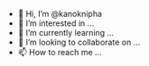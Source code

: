 - 👋 Hi, I’m @kanoknipha
- 👀 I’m interested in ...
- 🌱 I’m currently learning ...
- 💞️ I’m looking to collaborate on ...
- 📫 How to reach me ...

<!---
kanoknipha/kanoknipha is a ✨ special ✨ repository because its `README.md` (this file) appears on your GitHub profile.
You can click the Preview link to take a look at your changes.
--->
